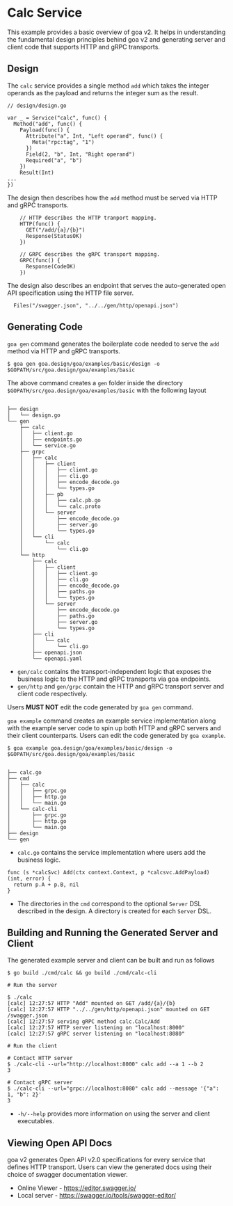 # Calc Service

This example provides a basic overview of goa v2. It helps in understanding
the fundamental design principles behind goa v2 and generating server and
client code that supports HTTP and gRPC transports.

## Design

The `calc` service provides a single method `add` which takes the integer
operands as the payload and returns the integer sum as the result.

```
// design/design.go

var _ = Service("calc", func() {
  Method("add", func() {
    Payload(func() {
      Attribute("a", Int, "Left operand", func() {
        Meta("rpc:tag", "1")
      })
      Field(2, "b", Int, "Right operand")
      Required("a", "b")
    })
    Result(Int)
...
})
```

The design then describes how the `add` method must be served via HTTP and gRPC
transports.

```
    // HTTP describes the HTTP tranport mapping.
    HTTP(func() {
      GET("/add/{a}/{b}")
      Response(StatusOK)
    })

    // GRPC describes the gRPC transport mapping.
    GRPC(func() {
      Response(CodeOK)
    })
```

The design also describes an endpoint that serves the auto-generated open API
specification using the HTTP file server.

```
  Files("/swagger.json", "../../gen/http/openapi.json")
```

## Generating Code

`goa gen` command generates the boilerplate code needed to serve the `add`
method via HTTP and gRPC transports.

```
$ goa gen goa.design/goa/examples/basic/design -o $GOPATH/src/goa.design/goa/examples/basic
```

The above command creates a `gen` folder inside the directory `$GOPATH/src/goa.design/goa/examples/basic` with the following layout

```

├── design
│   └── design.go
└── gen
    ├── calc
    │   ├── client.go
    │   ├── endpoints.go
    │   └── service.go
    ├── grpc
    │   ├── calc
    │   │   ├── client
    │   │   │   ├── client.go
    │   │   │   ├── cli.go
    │   │   │   ├── encode_decode.go
    │   │   │   └── types.go
    │   │   ├── pb
    │   │   │   ├── calc.pb.go
    │   │   │   └── calc.proto
    │   │   └── server
    │   │       ├── encode_decode.go
    │   │       ├── server.go
    │   │       └── types.go
    │   └── cli
    │       └── calc
    │           └── cli.go
    └── http
        ├── calc
        │   ├── client
        │   │   ├── client.go
        │   │   ├── cli.go
        │   │   ├── encode_decode.go
        │   │   ├── paths.go
        │   │   └── types.go
        │   └── server
        │       ├── encode_decode.go
        │       ├── paths.go
        │       ├── server.go
        │       └── types.go
        ├── cli
        │   └── calc
        │       └── cli.go
        ├── openapi.json
        └── openapi.yaml
```

* `gen/calc` contains the transport-independent logic that exposes the business
logic to the HTTP and gRPC transports via goa endpoints.
* `gen/http` and `gen/grpc` contain the HTTP and gRPC transport server and
client code respectively.

Users **MUST NOT** edit the code generated by `goa gen` command.

`goa example` command creates an example service implementation along with the
example server code to spin up both HTTP and gRPC servers and their client
counterparts. Users can edit the code generated by `goa example`.

```
$ goa example goa.design/goa/examples/basic/design -o $GOPATH/src/goa.design/goa/examples/basic
```

```

├── calc.go
├── cmd
│   ├── calc
│   │   ├── grpc.go
│   │   ├── http.go
│   │   └── main.go
│   └── calc-cli
│       ├── grpc.go
│       ├── http.go
│       └── main.go
├── design
└── gen
```

* `calc.go` contains the service implementation where users add the business
logic.

```
func (s *calcSvc) Add(ctx context.Context, p *calcsvc.AddPayload) (int, error) {
  return p.A + p.B, nil
}
```
* The directories in the `cmd` correspond to the optional `Server` DSL
described in the design. A directory is created for each `Server` DSL.


## Building and Running the Generated Server and Client

The generated example server and client can be built and run as follows

```
$ go build ./cmd/calc && go build ./cmd/calc-cli

# Run the server

$ ./calc
[calc] 12:27:57 HTTP "Add" mounted on GET /add/{a}/{b}
[calc] 12:27:57 HTTP "../../gen/http/openapi.json" mounted on GET /swagger.json
[calc] 12:27:57 serving gRPC method calc.Calc/Add
[calc] 12:27:57 HTTP server listening on "localhost:8000"
[calc] 12:27:57 gRPC server listening on "localhost:8080"

# Run the client

# Contact HTTP server
$ ./calc-cli --url="http://localhost:8000" calc add --a 1 --b 2
3

# Contact gRPC server
$ ./calc-cli --url="grpc://localhost:8080" calc add --message '{"a": 1, "b": 2}'
3
```

* `-h/--help` provides more information on using the server and client
executables.

## Viewing Open API Docs

goa v2 generates Open API v2.0 specifications for every service that defines
HTTP transport. Users can view the generated docs using their choice of swagger
documentation viewer.

* Online Viewer - https://editor.swagger.io/
* Local server - https://swagger.io/tools/swagger-editor/
